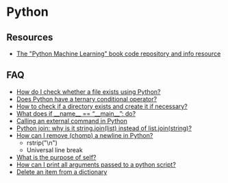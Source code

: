 # Python

## Resources

* [The "Python Machine Learning" book code repository and info resource](https://github.com/rasbt/python-machine-learning-book)

## FAQ

* [How do I check whether a file exists using Python?](http://stackoverflow.com/questions/82831/how-do-i-check-whether-a-file-exists-using-python)
* [Does Python have a ternary conditional operator?](http://stackoverflow.com/questions/394809/does-python-have-a-ternary-conditional-operator)
* [How to check if a directory exists and create it if necessary?](http://stackoverflow.com/questions/273192/how-to-check-if-a-directory-exists-and-create-it-if-necessary)
* [What does if \_\_name\_\_ == “\_\_main\_\_”: do?](http://stackoverflow.com/questions/419163/what-does-if-name-main-do)
* [Calling an external command in Python](http://stackoverflow.com/questions/89228/calling-an-external-command-in-python)
* [Python join: why is it string.join\(list\) instead of list.join\(string\)?](http://stackoverflow.com/questions/493819/python-join-why-is-it-string-joinlist-instead-of-list-joinstring)
* [How can I remove \(chomp\) a newline in Python?](http://stackoverflow.com/questions/275018/how-can-i-remove-chomp-a-newline-in-python)
  * rstrip\("\n"\)
  * Universal line break
* [What is the purpose of self?](http://stackoverflow.com/questions/2709821/what-is-the-purpose-of-self)
* [How can I print all arguments passed to a python script?](https://stackoverflow.com/questions/8542725/how-can-i-print-all-arguments-passed-to-a-python-script)
* [Delete an item from a dictionary](http://stackoverflow.com/questions/5844672/delete-an-item-from-a-dictionary)
